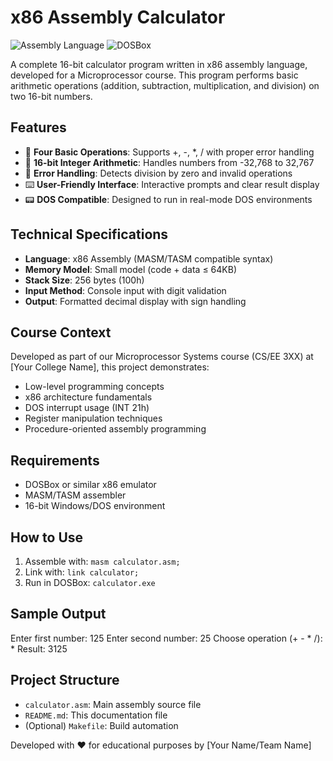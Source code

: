 # x86 Assembly Calculator

![Assembly Language](https://img.shields.io/badge/Assembly-x86-red)
![DOSBox](https://img.shields.io/badge/Runs%20on-DOSBox-blue)

A complete 16-bit calculator program written in x86 assembly language, developed for a Microprocessor course. This program performs basic arithmetic operations (addition, subtraction, multiplication, and division) on two 16-bit numbers.

## Features

- 🧮 **Four Basic Operations**: Supports +, -, *, / with proper error handling
- 🔢 **16-bit Integer Arithmetic**: Handles numbers from -32,768 to 32,767
- 🚨 **Error Handling**: Detects division by zero and invalid operations
- ⌨️ **User-Friendly Interface**: Interactive prompts and clear result display
- 📟 **DOS Compatible**: Designed to run in real-mode DOS environments

## Technical Specifications

- **Language**: x86 Assembly (MASM/TASM compatible syntax)
- **Memory Model**: Small model (code + data ≤ 64KB)
- **Stack Size**: 256 bytes (100h)
- **Input Method**: Console input with digit validation
- **Output**: Formatted decimal display with sign handling

## Course Context

Developed as part of our Microprocessor Systems course (CS/EE 3XX) at [Your College Name], this project demonstrates:
- Low-level programming concepts
- x86 architecture fundamentals
- DOS interrupt usage (INT 21h)
- Register manipulation techniques
- Procedure-oriented assembly programming

## Requirements

- DOSBox or similar x86 emulator
- MASM/TASM assembler
- 16-bit Windows/DOS environment

## How to Use

1. Assemble with: `masm calculator.asm;`
2. Link with: `link calculator;`
3. Run in DOSBox: `calculator.exe`

## Sample Output
Enter first number: 125
Enter second number: 25
Choose operation (+ - * /): *
Result: 3125


## Project Structure

- `calculator.asm`: Main assembly source file
- `README.md`: This documentation file
- (Optional) `Makefile`: Build automation

Developed with ❤️ for educational purposes by [Your Name/Team Name]
